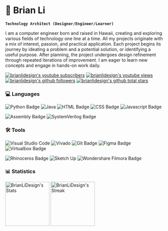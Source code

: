 # 🌠 Brian Li

**`Technology Architect (Designer/Engineer/Learner)`**

I am a computer engineer born and raised in Hawaii, creating and exploring various fields of technology one line at a time. All my projects originate with a mix of interest, passion, and practical application. Each project begins its journey by ideating a problem and a potential solution, or identifying a useful purpose. After planning, the project undergoes design refinement through repeated iterations of improvement. I am eager to learn new concepts and engage in hands-on work daily.

<p align="left">
  <a href="https://www.youtube.com/@brianlidesign">
    <img alt="brianlidesign's youtube subscribers" title="Subscribe to BrianLiDesign's YouTube channel" src="https://custom-icon-badges.demolab.com/youtube/channel/subscribers/UCxRYK_yDD8ifKN08XwfdXuQ?color=%23E05D44&label=SUBSCRIBE&logo=video&logoColor=white&style=for-the-badge&labelColor=CE4630"/></a>
  <a href="https://www.youtube.com/@brianlidesign">
    <img alt="brianlidesign's youtube views" title="BrianLiDesign's YouTube views" src="https://custom-icon-badges.demolab.com/youtube/channel/views/UCxRYK_yDD8ifKN08XwfdXuQ?color=%23E1AD0E&logo=eye&logoColor=white&style=for-the-badge&labelColor=C79600"/></a>
  <a href="https://github.com/BrianLiDesign?tab=followers">
    <img alt="brianlidesign's github followers" title="Follow BrianLiDesign on Github" src="https://custom-icon-badges.demolab.com/github/followers/BrianLiDesign?color=236ad3&labelColor=1155ba&style=for-the-badge&logo=person-add&label=Follow&logoColor=white"/></a>
  <a href="https://github.com/BrianLiDesign?tab=repositories&sort=stargazers">
    <img alt="brianlidesign's github total stars" title="BrianLiDesign's total stars on GitHub" src="https://custom-icon-badges.demolab.com/github/stars/BrianLiDesign?color=55960c&style=for-the-badge&labelColor=488207&logo=star"/></a>
</p>

### 💻 Languages

![Python Badge][python-badge]
![Java][java-badge]
![HTML Badge][html-badge]
![CSS Badge][css-badge]
![Javascript Badge][javascript-badge]

![Assembly Badge][assembly-badge]
![SystemVerilog Badge][systemverilog-badge]

### 🛠️ Tools

![Visual Studio Code][visual-studio-code-badge]
![Vivado][vivado-badge]
![Git Badge][git-badge]
![Figma Badge][figma-badge]
![Virtualbox Badge][virtualbox-badge]

![Rhinoceros Badge][rhinoceros-badge]
![Sketch Up][sketchup-badge]
![Wondershare Filmora Badge][wondershare-filmora-badge]

### 📊 Statistics

<div class="badge-github-statistics">
  <p align="left">
    <img height="140" src="https://github-readme-stats.vercel.app/api/top-langs/?username=brianlidesign&theme=default&show_icons=true&hide_border=false&layout=compact&count_private=true&langs_count=10&size_weight=0.5&count_weight=0.5" alt="BrianLiDesign's Stats">
    <img height="140" src="https://github-readme-streak-stats.herokuapp.com/?user=brianlidesign&theme=default&hide_border=false" alt="BrianLiDesign's Streak">
  </p>
</div>

<!-- MARKDOWN LINKS -->
[assembly-badge]: https://img.shields.io/badge/assembly-assembly?style=for-the-badge&color=darkblue
[css-badge]: https://img.shields.io/badge/css-663399?style=for-the-badge&logo=css&labelColor=black
[figma-badge]: https://img.shields.io/badge/figma-F24E1E?style=for-the-badge&logo=figma&labelColor=black
[git-badge]: https://img.shields.io/badge/git-F05032?style=for-the-badge&logo=git&labelColor=black
[html-badge]: https://img.shields.io/badge/html-E34F26?style=for-the-badge&logo=html5&labelColor=black
[java-badge]: https://img.shields.io/badge/java-%23ED8B00?style=for-the-badge&logo=openjdk&logoColor=white&labelColor=black
[javascript-badge]: https://img.shields.io/badge/javascript-F0DB4F?style=for-the-badge&logo=javascript&labelColor=black
[python-badge]: https://img.shields.io/badge/python-3776AB?style=for-the-badge&logo=python&labelColor=black
[rhinoceros-badge]: https://img.shields.io/badge/rhinoceros-801010?style=for-the-badge&logo=rhinoceros&labelColor=black
[sketchup-badge]: https://img.shields.io/badge/SketchUp-005F9E?style=for-the-badge&logo=sketchup&logoColor=white&labelColor=black
[systemverilog-badge]: https://img.shields.io/badge/systemverilog-systemverilog?style=for-the-badge&color=lightblue
[virtualbox-badge]: https://img.shields.io/badge/VirtualBox-21416b?style=for-the-badge&logo=VirtualBox&logoColor=F61B4&labelColor=black
[visual-studio-code-badge]: https://img.shields.io/badge/Visual%20Studio%20Code-0078d7.svg?style=for-the-badge&logo=visual-studio-code&logoColor=white
[vivado-badge]: https://img.shields.io/badge/vivado-vivado?style=for-the-badge&color=white
[wondershare-filmora-badge]: https://img.shields.io/badge/filmora-07273D?style=for-the-badge&logo=wondershare-filmora&labelColor=black
